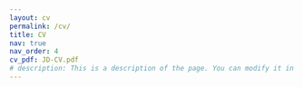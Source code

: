 ```yaml
---
layout: cv
permalink: /cv/
title: CV
nav: true
nav_order: 4
cv_pdf: JD-CV.pdf
# description: This is a description of the page. You can modify it in 'pages/_cv.md'. You can also change or remove the top pdf download button.
---
```

